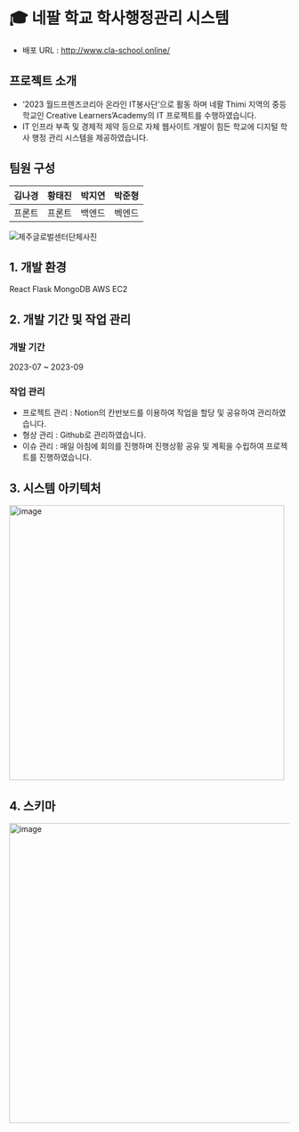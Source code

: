# 🎓 네팔 학교 학사행정관리 시스템

- 배포 URL : http://www.cla-school.online/


## 프로젝트 소개
  - ‘2023 월드프렌즈코리아 온라인 IT봉사단’으로 활동 하며 네팔 Thimi 지역의 중등학교인 Creative Learners’Academy의 IT 프로젝트를 수행하였습니다.
  - IT 인프라 부족 및 경제적 제약 등으로 자체 웹사이트 개발이 힘든 학교에 디지털 학사 행정 관리 시스템을 제공하였습니다.
    
## 팀원 구성
|김나경|황태진|박지연|박준형|
|------|---|---|---|
|프론트|프론트|백엔드|벡엔드|

![제주글로벌센터단체사진](https://github.com/user-attachments/assets/8d166fea-edb3-4a13-872a-d243aec6e4dd)

## 1. 개발 환경
React 
Flask
MongoDB
AWS EC2

## 2. 개발 기간 및 작업 관리
### 개발 기간
2023-07 ~ 2023-09

### 작업 관리
- 프로젝트 관리 : Notion의 칸반보드를 이용하여 작업을 할당 및 공유하여 관리하였습니다.
- 형상 관리 : Github로 관리하였습니다.
- 이슈 관리 : 매일 아침에 회의를 진행하며 진행상황 공유 및 계획을 수립하여 프로젝트를 진행하였습니다.

## 3. 시스템 아키텍처
<img width="494" alt="image" src="https://github.com/user-attachments/assets/120c5748-bcfc-4605-8acf-1c5de6d14297">


## 4. 스키마 
<img width="539" alt="image" src="https://github.com/user-attachments/assets/c98ab2ff-44fd-4b12-96cf-eacf20637342">




